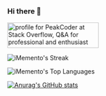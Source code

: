 ### Hi there 👋

<a href="https://stackoverflow.com/users/1227721/peakcoder"><img src="https://stackoverflow.com/users/flair/1227721.png" width="208" height="58" alt="profile for PeakCoder at Stack Overflow, Q&amp;A for professional and enthusiast programmers" title="profile for PeakCoder at Stack Overflow, Q&amp;A for professional and enthusiast programmers"></a>

![iMemento's Streak](https://github-readme-streak-stats.herokuapp.com/?user=iMemento&theme=vue-dark&hide_border=true)      

![iMemento's Top Languages](https://github-readme-stats.vercel.app/api/top-langs/?username=iMemento&theme=vue-dark&show_icons=true&hide_border=true&layout=compact)

[![Anurag's GitHub stats](https://github-readme-stats.vercel.app/api?username=iMemento)](https://github.com/anuraghazra/github-readme-stats)

